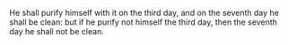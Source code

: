 He shall purify himself with it on the third day, and on the seventh day he shall be clean: but if he purify not himself the third day, then the seventh day he shall not be clean.
